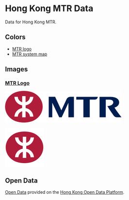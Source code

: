 # Hong Kong MTR Data

Data for Hong Kong MTR.

## Colors

* [MTR logo](./colors/mtr-logo.yaml)
* [MTR system map](./colors/mtr-system-map.yaml)

## Images

### [MTR Logo](./images/logo/)

![MTR Logo with letters](./images/logo/MTR%20logo%20with%20letters.svg)

![MTR Logo](./images/logo/MTR%20logo.svg)

## Open Data

[Open Data](./open-data/) provided on the [Hong Kong Open Data Platform](https://data/gov.hk).